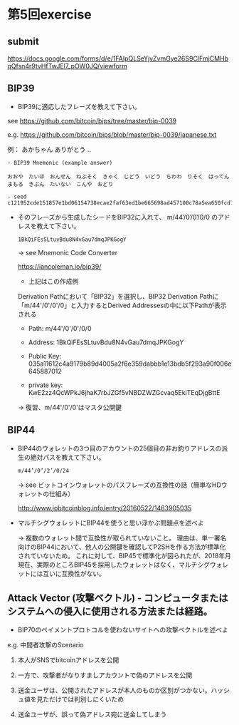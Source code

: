 # 第5回exercise

## submit

https://docs.google.com/forms/d/e/1FAIpQLSeYjvZvmGye26S9CIFmjCMHbqQfsn4r9tvHfTwJEl7_pOW0JQ/viewform

## BIP39

- BIP39に適応したフレーズを教えて下さい。

see https://github.com/bitcoin/bips/tree/master/bip-0039

e.g. https://github.com/bitcoin/bips/blob/master/bip-0039/japanese.txt

例：
あかちゃん
ありがとう
..

    - BIP39 Mnemonic (example answer)

`おおや　たいほ　おんせん　ねぶそく　きゃく　じどう　いどう　ちわわ　りそく　はってん　まもる　きぶん　たいない　こんや　おどり`

    - seed c121952cde151857e1bd06154738ecae2faf63ed1be665698ad457100c78a5ea650fcd71b1985fe4430867ceeeaed1f2544344699c68b50a94296ac6bc72887e

- そのフレーズから生成したシードをBIP32に入れて、 m/44’/0’/0’/0/0 のアドレスを教えて下さい。

  `1BkQiFEsSLtuvBdu8N4vGau7dmqJPKGogY`

  -> see Mnemonic Code Converter

  <https://iancoleman.io/bip39/>

  - 上記はこの作成例

  Derivation Pathにおいて「BIP32」を選択し、BIP32 Derivation Pathに「m/44'/0'/0'/0」と入力するとDerived Addressesの中に以下Pathが表示される

  - Path: m/44'/0'/0'/0/0
  
  - Address: 1BkQiFEsSLtuvBdu8N4vGau7dmqJPKGogY

  - Public Key: 035a11612c4a9179b89d4005a2f6e359dabbb1e13bdb5f293a90f006e645887012
  
  - private key: KwE2zz4QcWPkJ6jhaK7rbJZGf5vNBDZWZGcvaq5EkiTEqDjgBttE


  -> 復習、m/44'/0'/0'はマスタ公開鍵

## BIP44

- BIP44のウォレットの3つ目のアカウントの25個目の非お釣りアドレスの派生の絶対パスを教えて下さい。

  `m/44’/0’/2’/0/24`

  -> see ビットコインウォレットのパスフレーズの互換性の話（簡単なHDウォレットの仕組み）
  
  <http://www.jpbitcoinblog.info/entry/20160522/1463905035>

- マルチシグウォレットにBIP44を使うと思い浮かぶ問題点を述べよ

  -> 複数のウォレット間で互換性が取られていないこと。
  理由は、単一署名向けのBIP44において、他人の公開鍵を確認してP2SHを作る方法が標準化されていないため。
  これに対して、BIP45で標準化が図られたが、2018年月現在、実際のところBIP45を採用したウォレットはなく、マルチシグウォレットには互いに互換性がない。


## Attack Vector (攻撃ベクトル) - コンピュータまたはシステムへの侵入に使用される方法または経路。

- BIP70のペイメントプロトコルを使わないサイトへの攻撃ベクトルを述べよ

e.g. 中間者攻撃のScenario

1. 本人がSNSでbitcoinアドレスを公開

2. 一方で、攻撃者がなりすましアカウントで偽のアドレスを公開

3. 送金ユーザは、公開されたアドレスが本人のものか区別がつかない。ハッシュ値を見ただけでは判別しにくいため

4. 送金ユーザが、誤って偽アドレス宛に送金してしまう


